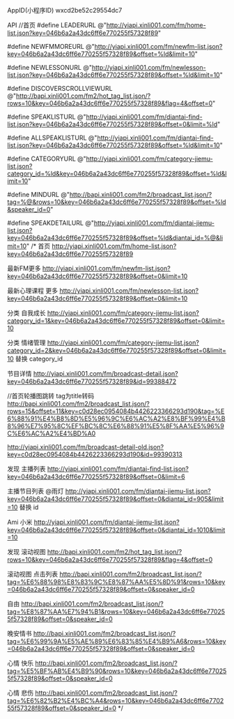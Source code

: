 AppID(小程序ID)	wxcd2be52c29554dc7

API
//首页
#define LEADERURL @"http://yiapi.xinli001.com/fm/home-list.json?key=046b6a2a43dc6ff6e770255f57328f89"

#define NEWFMMOREURL @"http://yiapi.xinli001.com/fm/newfm-list.json?key=046b6a2a43dc6ff6e770255f57328f89&offset=%ld&limit=10"

#define NEWLESSONURL @"http://yiapi.xinli001.com/fm/newlesson-list.json?key=046b6a2a43dc6ff6e770255f57328f89&offset=%ld&limit=10"

#define DISCOVERSCROLLVIEWURL @"http://bapi.xinli001.com/fm2/hot_tag_list.json/?rows=10&key=046b6a2a43dc6ff6e770255f57328f89&flag=4&offset=0"

#define SPEAKLISTURL @"http://yiapi.xinli001.com/fm/diantai-find-list.json?key=046b6a2a43dc6ff6e770255f57328f89&offset=0&limit=%ld"

#define ALLSPEAKLISTURL @"http://yiapi.xinli001.com/fm/diantai-find-list.json?key=046b6a2a43dc6ff6e770255f57328f89&offset=%ld&limit=10"

#define CATEGORYURL @"http://yiapi.xinli001.com/fm/category-jiemu-list.json?category_id=%ld&key=046b6a2a43dc6ff6e770255f57328f89&offset=%ld&limit=10"

#define MINDURL @"http://bapi.xinli001.com/fm2/broadcast_list.json/?tag=%@&rows=10&key=046b6a2a43dc6ff6e770255f57328f89&offset=%ld&speaker_id=0"

#define SPEAKDETAILURL  @"http://yiapi.xinli001.com/fm/diantai-jiemu-list.json?key=046b6a2a43dc6ff6e770255f57328f89&offset=%ld&diantai_id=%@&limit=10"
/*
 首页  http://yiapi.xinli001.com/fm/home-list.json?key=046b6a2a43dc6ff6e770255f57328f89
 
 最新FM更多   http://yiapi.xinli001.com/fm/newfm-list.json?key=046b6a2a43dc6ff6e770255f57328f89&offset=0&limit=10
 
 最新心理课程 更多  http://yiapi.xinli001.com/fm/newlesson-list.json?key=046b6a2a43dc6ff6e770255f57328f89&offset=0&limit=10
 
 分类 自我成长  http://yiapi.xinli001.com/fm/category-jiemu-list.json?category_id=1&key=046b6a2a43dc6ff6e770255f57328f89&offset=0&limit=10
 
 分类 情绪管理 http://yiapi.xinli001.com/fm/category-jiemu-list.json?category_id=2&key=046b6a2a43dc6ff6e770255f57328f89&offset=0&limit=10  替换  category_id
 
 节目详情  http://yiapi.xinli001.com/fm/broadcast-detail.json?key=046b6a2a43dc6ff6e770255f57328f89&id=99388472

 //首页轮播图跳转 tag为title转码
 http://bapi.xinli001.com/fm2/broadcast_list.json/?rows=15&offset=11&key=c0d28ec0954084b4426223366293d190&tag=%E6%88%91%E4%B8%8D%E5%96%9C%E6%AC%A2%E8%BF%99%E4%B8%96%E7%95%8C%EF%BC%8C%E6%88%91%E5%8F%AA%E5%96%9C%E6%AC%A2%E4%BD%A0
 
http://yiapi.xinli001.com/fm/broadcast-detail-old.json?key=c0d28ec0954084b4426223366293d190&id=99390313
 
 发现 主播列表    http://yiapi.xinli001.com/fm/diantai-find-list.json?key=046b6a2a43dc6ff6e770255f57328f89&offset=0&limit=6
 
 主播节目列表
 @雨灯 http://yiapi.xinli001.com/fm/diantai-jiemu-list.json?key=046b6a2a43dc6ff6e770255f57328f89&offset=0&diantai_id=905&limit=10  替换 id
 
 Ami 小米 http://yiapi.xinli001.com/fm/diantai-jiemu-list.json?key=046b6a2a43dc6ff6e770255f57328f89&offset=0&diantai_id=1010&limit=10
 
 发现  滚动视图  http://bapi.xinli001.com/fm2/hot_tag_list.json/?rows=10&key=046b6a2a43dc6ff6e770255f57328f89&flag=4&offset=0
 
 滚动视图 点击列表  http://bapi.xinli001.com/fm2/broadcast_list.json/?tag=%E6%88%98%E8%83%9C%E8%87%AA%E5%8D%91&rows=10&key=046b6a2a43dc6ff6e770255f57328f89&offset=0&speaker_id=0
 
 自由  http://bapi.xinli001.com/fm2/broadcast_list.json/?tag=%E8%87%AA%E7%94%B1&rows=10&key=046b6a2a43dc6ff6e770255f57328f89&offset=0&speaker_id=0
 
 晚安情书 http://bapi.xinli001.com/fm2/broadcast_list.json/?tag=%E6%99%9A%E5%AE%89%E6%83%85%E4%B9%A6&rows=10&key=046b6a2a43dc6ff6e770255f57328f89&offset=0&speaker_id=0
 
 心情 快乐  http://bapi.xinli001.com/fm2/broadcast_list.json/?tag=%E5%BF%AB%E4%B9%90&rows=10&key=046b6a2a43dc6ff6e770255f57328f89&offset=0&speaker_id=0
 
 心情 悲伤 http://bapi.xinli001.com/fm2/broadcast_list.json/?tag=%E6%82%B2%E4%BC%A4&rows=10&key=046b6a2a43dc6ff6e770255f57328f89&offset=0&speaker_id=0
 */
